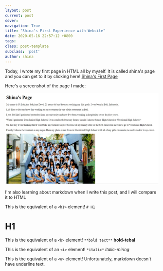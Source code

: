 ```yaml
---
layout: post
current: post
cover:
navigation: True
title: "Shina's First Experience with Website"
date: 2020-05-16 22:57:12 +0800
tags:
class: post-template
subclass: 'post'
author: shina
---
```

Today, I wrote my first page in HTML all by myself. It is called shina's page and you can get to it by clicking here! 
[Shina's First Page](https://shinaspage/)

Here's a screenshot of the page I made:

![Shina's First Page](assets/images/Shina-Page.jpg)

I'm also learning about markdown when I write this post, and I will compare it to HTML

This is the equivalent of a `<h1>` element!
`# H1`
# H1

This is the equivalent of a `<b>` element!
`**bold text**`
**bold-tebal**

This is the equivalent of an `<i>` element!
`*italic*`
*italic-miring*

This is the equivalent of a `<u>` element!
Unfortunately, markdown doesn't have underline text.